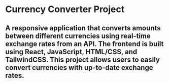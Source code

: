 # Currency Converter Project

## A responsive application that converts amounts between different currencies using real-time exchange rates from an API. The frontend is built using React, JavaScript, HTML/CSS, and TailwindCSS. This project allows users to easily convert currencies with up-to-date exchange rates.

